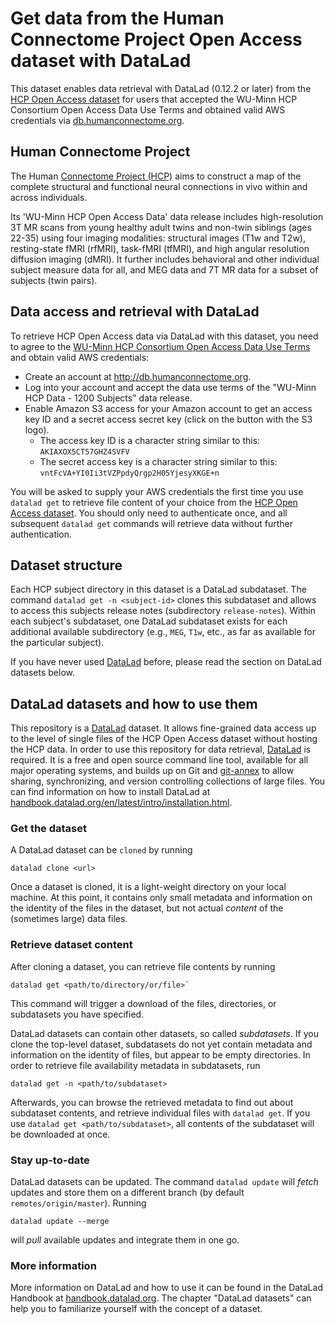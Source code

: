 # Get data from the Human Connectome Project Open Access dataset with DataLad

This dataset enables data retrieval with DataLad (0.12.2 or later) from the
[HCP Open Access dataset](https://registry.opendata.aws/hcp-openaccess/) for users
that accepted the WU-Minn HCP Consortium Open Access Data Use Terms and obtained
valid AWS credentials via [db.humanconnectome.org](http://db.humanconnectome.org).

## Human Connectome Project

The Human [Connectome Project (HCP)](http://www.humanconnectomeproject.org/about/)
aims to construct a map of the complete structural and functional neural
connections in vivo within and across individuals.

Its 'WU-Minn HCP Open Access Data' data release includes high-resolution 3T MR
scans from young healthy adult twins and non-twin siblings (ages 22-35) using
four imaging modalities: structural images (T1w and T2w), resting-state fMRI (rfMRI),
task-fMRI (tfMRI), and high angular resolution diffusion imaging (dMRI). It
further includes behavioral and other individual subject measure data for all,
and MEG data and 7T MR data for a subset of subjects (twin pairs).

## Data access and retrieval with DataLad

To retrieve HCP Open Access data via DataLad with this dataset, you need to agree
to the [WU-Minn HCP Consortium Open Access Data Use Terms](./DATA_USE_AGREEMENT.md)
and obtain valid AWS credentials:

- Create an account at http://db.humanconnectome.org.
- Log into your account and accept the data use terms of the "WU-Minn HCP Data -
  1200 Subjects" data release.
- Enable Amazon S3 access for your Amazon account to get an access key ID
  and a secret access secret key (click on the button with the S3 logo).
  - The access key ID is a character string similar to this: ``AKIAXOX5CT57GHZ4SVFV``
  - The secret access key is a character string similar to this: ``vntFcVA+YI0Ii3tVZPpdyQrgp2H05YjesyXKGE+n``

You will be asked to supply your AWS credentials the first time you use `datalad get`
to retrieve file content of your choice from
the [HCP Open Access dataset](https://registry.opendata.aws/hcp-openaccess/). You
should only need to authenticate once, and all subsequent `datalad get` commands
will retrieve data without further authentication.

## Dataset structure

Each HCP subject directory in this dataset is a DataLad subdataset. The
command `datalad get -n <subject-id>` clones this subdataset and allows to
access this subjects release notes (subdirectory `release-notes`). Within each
subject's subdataset, one DataLad subdataset exists for each additional
available subdirectory (e.g., ``MEG``, ``T1w``, etc., as far as available
for the particular subject).

If you have never used [DataLad](https://www.datalad.org/) before, please read the
section on DataLad datasets below.

## DataLad datasets and how to use them

This repository is a [DataLad](https://www.datalad.org/) dataset. It allows fine-grained
data access up to the level of single files of the HCP Open Access dataset without hosting
the HCP data. In order to use this repository for data retrieval,
[DataLad](https://www.datalad.org/) is required. It is a free and open source command line
tool, available for all major operating systems, and builds up on Git and
[git-annex](https://git-annex.branchable.com/) to allow sharing, synchronizing, and version
controlling collections of large files. You can find information on how to install DataLad
at [handbook.datalad.org/en/latest/intro/installation.html](http://handbook.datalad.org/en/latest/intro/installation.html).

### Get the dataset

A DataLad dataset can be `cloned` by running

```
datalad clone <url>
```
Once a dataset is cloned, it is a light-weight directory on your local machine.
At
this point,
it contains only small metadata and information on the identity of the files in the dataset,
but not actual *content* of the (sometimes large) data files.

### Retrieve dataset content

After cloning a dataset, you can retrieve file contents by running
```
datalad get <path/to/directory/or/file>`
```
This command will trigger a download of the files, directories, or subdatasets you have specified.

DataLad datasets can contain other datasets, so called *subdatasets*. If you clone the top-level
dataset, subdatasets do not yet contain metadata and information on the identity of files,
but appear to be empty directories. In order to retrieve file availability metadata in
subdatasets, run

```
datalad get -n <path/to/subdataset>
```
Afterwards, you can browse the retrieved metadata to find out about subdataset contents, and
retrieve individual files with `datalad get`. If you use `datalad get <path/to/subdataset>`,
all contents of the subdataset will be downloaded at once.

### Stay up-to-date

DataLad datasets can be updated. The command `datalad update` will *fetch* updates and store them
on a different branch (by default `remotes/origin/master`). Running
```
datalad update --merge
```
will *pull* available updates and integrate them in one go.

### More information

More information on DataLad and how to use it can be found in the DataLad Handbook at
[handbook.datalad.org](http://handbook.datalad.org/en/latest/index.html). The chapter
"DataLad datasets" can help you to familiarize yourself with the concept of a dataset.
